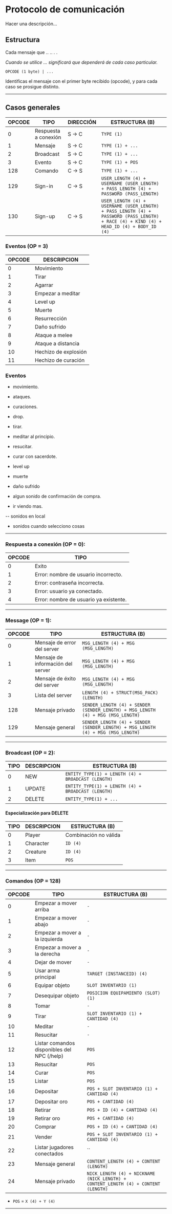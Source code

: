 # Protocolo de comunicación

Hacer una descripción...

## Estructura

Cada mensaje que  .. .. . .

*Cuando se utilice ... significará que dependerá de cada caso particular.*

`OPCODE (1 byte) | ...`

Identificas el mensaje con el primer byte recibido (opcode), y para cada caso se prosigue distinto.

---

## Casos generales

| OPCODE | TIPO | DIRECCIÓN | ESTRUCTURA (B) |
|--------|------|-----------|----------------|
| 0 | Respuesta a conexión | S -> C | `TYPE (1)` |
| 1 | Mensaje | S -> C | `TYPE (1) + ...` |
| 2 | Broadcast | S -> C | `TYPE (1) + ...` |
| 3 | Evento | S -> C | `TYPE (1) + POS` |
| 128 | Comando | C -> S | `TYPE (1) + ...` |
| 129 | Sign-in | C -> S | `USER_LENGTH (4) + USERNAME (USER_LENGTH) + PASS_LENGTH (4) + PASSWORD (PASS_LENGTH)` |
| 130 | Sign-up | C -> S | `USER_LENGTH (4) + USERNAME (USER_LENGTH) + PASS_LENGTH (4) + PASSWORD (PASS_LENGTH) + RACE (4) + KIND (4) + HEAD_ID (4) + BODY_ID (4)` |


### Eventos (OP = 3)
| OPCODE | DESCRIPCION |
|--------|-------------|
| 0 | Movimiento |
| 1 | Tirar |
| 2 | Agarrar |
| 3 | Empezar a meditar |
| 4 | Level up |
| 5 | Muerte |
| 6 | Resurrección |
| 7 | Daño sufrido |
| 8 | Ataque a melee |
| 9 | Ataque a distancia |
| 10 | Hechizo de explosión |
| 11 | Hechizo de curación |

### Eventos

- movimiento.
- ataques.

- curaciones.
- drop.
- tirar.
- meditar al principio.
- resucitar.
- curar con sacerdote.
- level up
- muerte
- daño sufrido
- algun sonido de confirmación de compra.
- ir viendo mas.

-- sonidos en local
- sonidos cuando selecciono cosas


---

### Respuesta a conexión (OP = 0):

| OPCODE | TIPO |
|--------|------|
| 0 | Exito |
| 1 | Error: nombre de usuario incorrecto. |
| 2 | Error: contraseña incorrecta. |
| 3 | Error: usuario ya conectado. |
| 4 | Error: nombre de usuario ya existente. |

---

### Message (OP = 1):

| OPCODE | TIPO | ESTRUCTURA (B) |
|--------|------|----------------|
| 0 | Mensaje de error del server | `MSG_LENGTH (4) + MSG (MSG_LENGTH)` |
| 1 | Mensaje de información del server | `MSG_LENGTH (4) + MSG (MSG_LENGTH)` |
| 2 | Mensaje de éxito del server | `MSG_LENGTH (4) + MSG (MSG_LENGTH)` |
| 3 | Lista del server | `LENGTH (4) + STRUCT(MSG_PACK) (LENGTH)` |
| 128 | Mensaje privado | `SENDER_LENGTH (4) + SENDER (SENDER_LENGTH) + MSG_LENGTH (4) + MSG (MSG_LENGTH)` |
| 129 | Mensaje general | `SENDER_LENGTH (4) + SENDER (SENDER_LENGTH) + MSG_LENGTH (4) + MSG (MSG_LENGTH)` |

---

### Broadcast (OP = 2):
    
| TIPO | DESCRIPCION | ESTRUCTURA (B) |
|--------|------|----------------|
| 0 | NEW | `ENTITY_TYPE(1) + LENGTH (4) + BROADCAST (LENGTH)` | 
| 1 | UPDATE | `ENTITY_TYPE(1) + LENGTH (4) + BROADCAST (LENGTH)` | 
| 2 | DELETE | `ENTITY_TYPE(1) + ...` | 

#### Especialización para DELETE

| TIPO | DESCRIPCION | ESTRUCTURA (B) |
|--------|------|----------------|
| 0 | Player | Combinación no válida | 
| 1 | Character | `ID (4)` | 
| 2 | Creature | `ID (4)` |
| 3 | Item | `POS` |

---

### Comandos (OP = 128)

| OPCODE | TIPO | ESTRUCTURA (B) |
|--------|------|----------------|
| 0 | Empezar a mover arriba | `-` |
| 1 | Empezar a mover abajo | `-` |
| 2 | Empezar a mover a la izquierda | `-` |
| 3 | Empezar a mover a la derecha | `-` |
| 4 | Dejar de mover | `-` |
| 5 | Usar arma principal | `TARGET (INSTANCEID) (4)` |
| 6 | Equipar objeto | `SLOT INVENTARIO (1)` |
| 7 | Desequipar objeto | `POSICION EQUIPAMIENTO (SLOT) (1)` |
| 8 | Tomar | `-` |
| 9 | Tirar | `SLOT INVENTARIO (1) + CANTIDAD (4)` |
| 10 | Meditar | `-` |
| 11 | Resucitar | `-` |
| 12 | Listar comandos disponibles del NPC (/help) | `POS` |
| 13 | Resucitar | `POS` |
| 14 | Curar | `POS` |
| 15 | Listar | `POS` |
| 16 | Depositar | `POS + SLOT INVENTARIO (1) + CANTIDAD (4)` |
| 17 | Depositar oro | `POS + CANTIDAD (4)` |
| 18 | Retirar | `POS + ID (4) + CANTIDAD (4)` |
| 19 | Retirar oro | `POS + CANTIDAD (4)` |
| 20 | Comprar | `POS + ID (4) + CANTIDAD (4)` |
| 21 | Vender | `POS + SLOT INVENTARIO (1) + CANTIDAD (4)` |
| 22 | Listar jugadores conectados | `` |
| 23 | Mensaje general | `CONTENT_LENGTH (4) + CONTENT (LENGTH)` |
| 24 | Mensaje privado | `NICK_LENGTH (4) + NICKNAME (NICK_LENGTH) + CONTENT_LENGTH (4) + CONTENT (LENGTH)` |


* `POS` = `X (4) + Y (4)`

---
